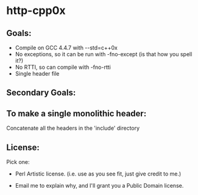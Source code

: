 # http-cpp0x

Goals:
------

* Compile on GCC 4.4.7 with --std=c++0x
* No exceptions, so it can be run with -fno-except (is that how you spell it?)
* No RTTI, so can compile with -fno-rtti
* Single header file

Secondary Goals:
---------------

To make a single monolithic header:
-----------------------------------

Concatenate all the headers in the 'include' directory


License:
--------

Pick one:

* Perl Artistic license. (i.e. use as you see fit, just give credit to me.)

* Email me to explain why, and I'll grant you a Public Domain license.

